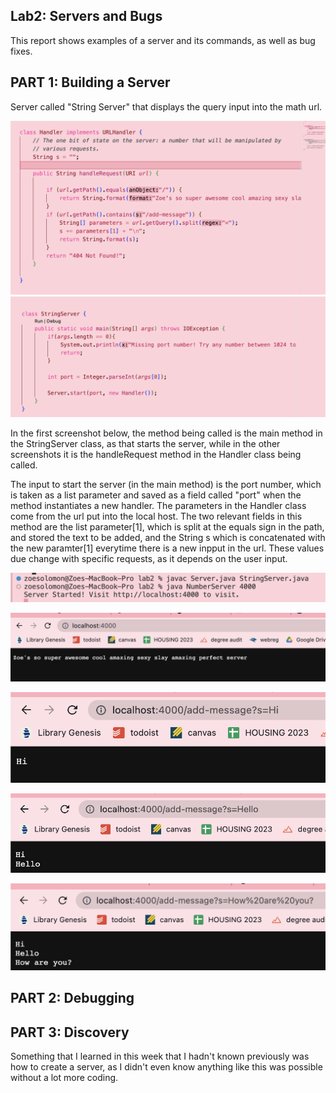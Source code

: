 ## Lab2: Servers and Bugs

This report shows examples of a server and its commands, as well as bug fixes.

## PART 1: Building a Server

Server called "String Server" that displays the query input into the math url.

![Image](handler.png)
![Image](server.png)

In the first screenshot below, the method being called is the main method in the StringServer class, as that starts the server, while in the other screenshots it is the handleRequest method in the Handler class being called. 

The input to start the server (in the main method) is the port number, which is taken as a list parameter and saved as a field called "port" when the method instantiates a new handler. The parameters in the Handler class come from the url put into the local host. The two relevant fields in this method are the list parameter[1], which is split at the equals sign in the path, and stored the text to be added, and the String s which is concatenated with the new paramter[1] everytime there is a new inpput in the url. These values due change with specific requests, as it depends on the user input.

![Image](start.png)

![Image](serverhome.png)

![Image](hi.png)

![Image](hello.png)

![Image](how.png)

## PART 2: Debugging



## PART 3: Discovery

Something that I learned in this week that I hadn't known previously was how to create a server, as I didn't even know anything like this was possible without a lot more coding.






